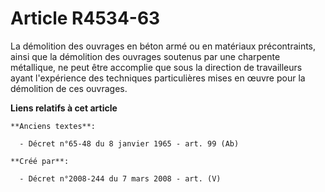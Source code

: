 # Article R4534-63

La démolition des ouvrages en béton armé ou en matériaux précontraints, ainsi que la démolition des ouvrages soutenus par une
charpente métallique, ne peut être accomplie que sous la direction de travailleurs ayant l'expérience des techniques
particulières mises en œuvre pour la démolition de ces ouvrages.

**Liens relatifs à cet article**

	**Anciens textes**:

	  - Décret n°65-48 du 8 janvier 1965 - art. 99 (Ab)

	**Créé par**:

	  - Décret n°2008-244 du 7 mars 2008 - art. (V)
